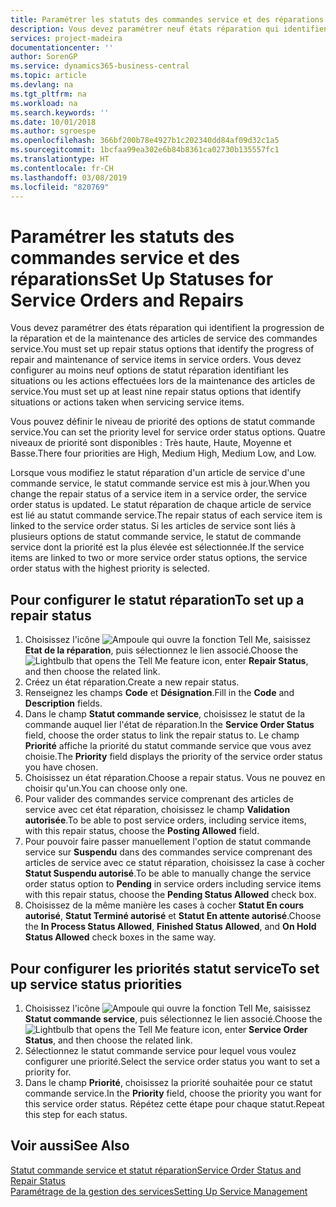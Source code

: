 ```yaml
---
title: Paramétrer les statuts des commandes service et des réparations | Microsoft Docs
description: Vous devez paramétrer neuf états réparation qui identifient la progression de la réparation et de la maintenance des articles de service des commandes service.
services: project-madeira
documentationcenter: ''
author: SorenGP
ms.service: dynamics365-business-central
ms.topic: article
ms.devlang: na
ms.tgt_pltfrm: na
ms.workload: na
ms.search.keywords: ''
ms.date: 10/01/2018
ms.author: sgroespe
ms.openlocfilehash: 366bf200b78e4927b1c202340dd84af09d32c1a5
ms.sourcegitcommit: 1bcfaa99ea302e6b84b8361ca02730b135557fc1
ms.translationtype: HT
ms.contentlocale: fr-CH
ms.lasthandoff: 03/08/2019
ms.locfileid: "820769"
---
```

# <a name="set-up-statuses-for-service-orders-and-repairs"></a><span data-ttu-id="9420b-103">Paramétrer les statuts des commandes service et des réparations</span><span class="sxs-lookup"><span data-stu-id="9420b-103">Set Up Statuses for Service Orders and Repairs</span></span>
<span data-ttu-id="9420b-104">Vous devez paramétrer des états réparation qui identifient la progression de la réparation et de la maintenance des articles de service des commandes service.</span><span class="sxs-lookup"><span data-stu-id="9420b-104">You must set up repair status options that identify the progress of repair and maintenance of service items in service orders.</span></span> <span data-ttu-id="9420b-105">Vous devez configurer au moins neuf options de statut réparation identifiant les situations ou les actions effectuées lors de la maintenance des articles de service.</span><span class="sxs-lookup"><span data-stu-id="9420b-105">You must set up at least nine repair status options that identify situations or actions taken when servicing service items.</span></span>  

<span data-ttu-id="9420b-106">Vous pouvez définir le niveau de priorité des options de statut commande service.</span><span class="sxs-lookup"><span data-stu-id="9420b-106">You can set the priority level for service order status options.</span></span> <span data-ttu-id="9420b-107">Quatre niveaux de priorité sont disponibles : Très haute, Haute, Moyenne et Basse.</span><span class="sxs-lookup"><span data-stu-id="9420b-107">There four priorities are High, Medium High, Medium Low, and Low.</span></span>  

<span data-ttu-id="9420b-108">Lorsque vous modifiez le statut réparation d'un article de service d'une commande service, le statut commande service est mis à jour.</span><span class="sxs-lookup"><span data-stu-id="9420b-108">When you change the repair status of a service item in a service order, the service order status is updated.</span></span> <span data-ttu-id="9420b-109">Le statut réparation de chaque article de service est lié au statut commande service.</span><span class="sxs-lookup"><span data-stu-id="9420b-109">The repair status of each service item is linked to the service order status.</span></span> <span data-ttu-id="9420b-110">Si les articles de service sont liés à plusieurs options de statut commande service, le statut de commande service dont la priorité est la plus élevée est sélectionnée.</span><span class="sxs-lookup"><span data-stu-id="9420b-110">If the service items are linked to two or more service order status options, the service order status with the highest priority is selected.</span></span>  

## <a name="to-set-up-a-repair-status"></a><span data-ttu-id="9420b-111">Pour configurer le statut réparation</span><span class="sxs-lookup"><span data-stu-id="9420b-111">To set up a repair status</span></span>  
1. <span data-ttu-id="9420b-112">Choisissez l'icône ![Ampoule qui ouvre la fonction Tell Me](media/ui-search/search_small.png "Dites-moi ce que vous voulez faire"), saisissez **Etat de la réparation**, puis sélectionnez le lien associé.</span><span class="sxs-lookup"><span data-stu-id="9420b-112">Choose the ![Lightbulb that opens the Tell Me feature](media/ui-search/search_small.png "Tell me what you want to do") icon, enter **Repair Status**, and then choose the related link.</span></span>
2. <span data-ttu-id="9420b-113">Créez un état réparation.</span><span class="sxs-lookup"><span data-stu-id="9420b-113">Create a new repair status.</span></span>  
3. <span data-ttu-id="9420b-114">Renseignez les champs **Code** et **Désignation**.</span><span class="sxs-lookup"><span data-stu-id="9420b-114">Fill in the **Code** and **Description** fields.</span></span>  
4. <span data-ttu-id="9420b-115">Dans le champ **Statut commande service**, choisissez le statut de la commande auquel lier l'état de réparation.</span><span class="sxs-lookup"><span data-stu-id="9420b-115">In the **Service Order Status** field, choose the order status to link the repair status to.</span></span> <span data-ttu-id="9420b-116">Le champ **Priorité** affiche la priorité du statut commande service que vous avez choisie.</span><span class="sxs-lookup"><span data-stu-id="9420b-116">The **Priority** field displays the priority of the service order status you have chosen.</span></span>  
5. <span data-ttu-id="9420b-117">Choisissez un état réparation.</span><span class="sxs-lookup"><span data-stu-id="9420b-117">Choose a repair status.</span></span> <span data-ttu-id="9420b-118">Vous ne pouvez en choisir qu'un.</span><span class="sxs-lookup"><span data-stu-id="9420b-118">You can choose only one.</span></span>  
6. <span data-ttu-id="9420b-119">Pour valider des commandes service comprenant des articles de service avec cet état réparation, choisissez le champ **Validation autorisée**.</span><span class="sxs-lookup"><span data-stu-id="9420b-119">To be able to post service orders, including service items, with this repair status, choose the **Posting Allowed** field.</span></span>  
7. <span data-ttu-id="9420b-120">Pour pouvoir faire passer manuellement l'option de statut commande service sur **Suspendu** dans des commandes service comprenant des articles de service avec ce statut réparation, choisissez la case à cocher **Statut Suspendu autorisé**.</span><span class="sxs-lookup"><span data-stu-id="9420b-120">To be able to manually change the service order status option to **Pending** in service orders including service items with this repair status, choose the **Pending Status Allowed** check box.</span></span>  
8. <span data-ttu-id="9420b-121">Choisissez de la même manière les cases à cocher **Statut En cours autorisé**, **Statut Terminé autorisé** et **Statut En attente autorisé**.</span><span class="sxs-lookup"><span data-stu-id="9420b-121">Choose the **In Process Status Allowed**, **Finished Status Allowed**, and **On Hold Status Allowed** check boxes in the same way.</span></span>
  
## <a name="to-set-up-service-status-priorities"></a><span data-ttu-id="9420b-122">Pour configurer les priorités statut service</span><span class="sxs-lookup"><span data-stu-id="9420b-122">To set up service status priorities</span></span>  
1. <span data-ttu-id="9420b-123">Choisissez l'icône ![Ampoule qui ouvre la fonction Tell Me](media/ui-search/search_small.png "Dites-moi ce que vous voulez faire"), saisissez **Statut commande service**, puis sélectionnez le lien associé.</span><span class="sxs-lookup"><span data-stu-id="9420b-123">Choose the ![Lightbulb that opens the Tell Me feature](media/ui-search/search_small.png "Tell me what you want to do") icon, enter **Service Order Status**, and then choose the related link.</span></span>  
2. <span data-ttu-id="9420b-124">Sélectionnez le statut commande service pour lequel vous voulez configurer une priorité.</span><span class="sxs-lookup"><span data-stu-id="9420b-124">Select the service order status you want to set a priority for.</span></span>  
3. <span data-ttu-id="9420b-125">Dans le champ **Priorité**, choisissez la priorité souhaitée pour ce statut commande service.</span><span class="sxs-lookup"><span data-stu-id="9420b-125">In the **Priority** field, choose the priority you want for this service order status.</span></span> <span data-ttu-id="9420b-126">Répétez cette étape pour chaque statut.</span><span class="sxs-lookup"><span data-stu-id="9420b-126">Repeat this step for each status.</span></span>  

## <a name="see-also"></a><span data-ttu-id="9420b-127">Voir aussi</span><span class="sxs-lookup"><span data-stu-id="9420b-127">See Also</span></span>  
[<span data-ttu-id="9420b-128">Statut commande service et statut réparation</span><span class="sxs-lookup"><span data-stu-id="9420b-128">Service Order Status and Repair Status</span></span>](service-service-order-status-and-repair-status.md)  
[<span data-ttu-id="9420b-129">Paramétrage de la gestion des services</span><span class="sxs-lookup"><span data-stu-id="9420b-129">Setting Up Service Management</span></span>](service-setup-service.md)  
